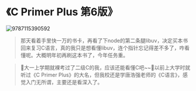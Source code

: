 # 《C Primer Plus 第6版》

![9787115390592](/books/9787115390592.jpg)

> 那天看着手里快一万的书卡，再看了下node的第二条腿libuv，决定买本书回来复习C语言，真的我只是想看懂libuv，连个指针忘记得差不多了，咋看懂呢。大概明年初再刷这本书了，今年任务重。

> 大一上学期就裸考过了二级C的我，应该还能看懂C吧~~以前上大学时就听过《C Primer Plus》的大名，但我校还是学唐浩强老师的《C语言》，感觉入门无所谓，主要还是看深入了。
